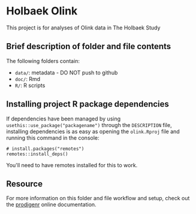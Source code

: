 # Holbaek Olink

This project is for analyses of Olink data in The Holbaek Study


## Brief description of folder and file contents


The following folders contain:

- `data/`: metadata - DO NOT push to github
- `doc/`: Rmd
- `R/`: R scripts

## Installing project R package dependencies

If dependencies have been managed by using `usethis::use_package("packagename")`
through the `DESCRIPTION` file, installing dependencies is as easy as opening the
`olink.Rproj` file and running this command in the console:

    # install.packages("remotes")
    remotes::install_deps()

You'll need to have remotes installed for this to work.

## Resource

For more information on this folder and file workflow and setup, check
out the [prodigenr](https://rostools.github.io/prodigenr) online
documentation.

